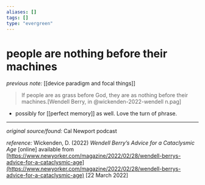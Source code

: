 ```yaml
---
aliases: []
tags: []
type: "evergreen"
---
```


# people are nothing before their machines

_previous note:_ [[device paradigm and focal things]]

> If people are as grass before God, they are as nothing before their machines.[Wendell Berry, in @wickenden-2022-wendell n.pag]

- possibly for [[perfect memory]] as well. Love the turn of phrase.

---

_original source/found:_ Cal Newport podcast

_reference:_ Wickenden, D. (2022) _Wendell Berry’s Advice for a Cataclysmic Age_ [online] available from [https://www.newyorker.com/magazine/2022/02/28/wendell-berrys-advice-for-a-cataclysmic-age](https://www.newyorker.com/magazine/2022/02/28/wendell-berrys-advice-for-a-cataclysmic-age) [22 March 2022]



